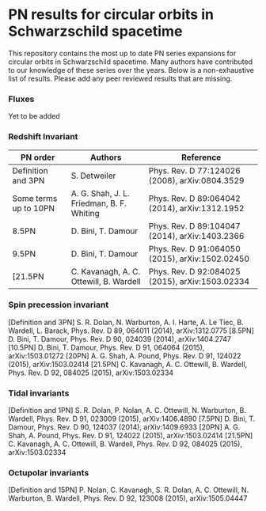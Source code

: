 # PN results for circular orbits in Schwarzschild spacetime

This repository contains the most up to date PN series expansions for circular orbits in Schwarzschild spacetime. Many authors have contributed to our knowledge of these series over the years. Below is a non-exhaustive list of results. Please add any peer reviewed results that are missing.

### Fluxes

Yet to be added

### Redshift Invariant

|PN order 				| Authors								    | Reference										  |
|-----------------------|-------------------------------------------|-------------------------------------------------|
|Definition and 3PN 	| S. Detweiler							    | Phys. Rev. D 77:124026 (2008), arXiv:0804.3529  |
|Some terms up to 10PN  | A. G. Shah, J. L. Friedman, B. F. Whiting | Phys. Rev. D 89:064042 (2014), arXiv:1312.1952  |
|8.5PN 					| D. Bini, T. Damour                        | Phys. Rev. D 89:104047 (2014), arXiv:1403.2366  |
|9.5PN 					| D. Bini, T. Damour                        | Phys. Rev. D 91:064050 (2015), arXiv:1502.02450 |
[21.5PN 				| C. Kavanagh, A. C. Ottewill, B. Wardell   | Phys. Rev. D 92:084025 (2015), arXiv:1503.02334 |

### Spin precession invariant

[Definition and 3PN] S. R. Dolan, N. Warburton, A. I. Harte, A. Le Tiec, B. Wardell, L. Barack, Phys. Rev. D 89, 064011 (2014), arXiv:1312.0775 
[8.5PN] D. Bini, T. Damour, Phys. Rev. D 90, 024039 (2014), arXiv:1404.2747
[10.5PN] D. Bini, T. Damour, Phys. Rev. D 91, 064064 (2015), arXiv:1503.01272
[20PN] A. G. Shah, A. Pound, Phys. Rev. D 91, 124022 (2015), arXiv:1503.02414
[21.5PN] C. Kavanagh, A. C. Ottewill, B. Wardell, Phys. Rev. D 92, 084025 (2015), arXiv:1503.02334

### Tidal invariants

[Definition and 1PN] S. R. Dolan, P. Nolan, A. C. Ottewill, N. Warburton, B. Wardell, Phys. Rev. D 91, 023009 (2015), arXiv:1406.4890 
[7.5PN] D. Bini, T. Damour, Phys. Rev. D 90, 124037 (2014), arXiv:1409.6933
[20PN] A. G. Shah, A. Pound, Phys. Rev. D 91, 124022 (2015), arXiv:1503.02414
[21.5PN] C. Kavanagh, A. C. Ottewill, B. Wardell, Phys. Rev. D 92, 084025 (2015), arXiv:1503.02334

### Octupolar invariants

[Definition and 15PN] P. Nolan, C. Kavanagh, S. R. Dolan, A. C. Ottewill, N. Warburton, B. Wardell, Phys. Rev. D 92, 123008 (2015), arXiv:1505.04447